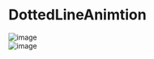# DottedLineAnimtion
![image](https://github.com/wuyongxiang/DottedLineAnimation/1.gif)   
![image](https://github.com/wuyongxiang/DottedLineAnimation/2.gif)   